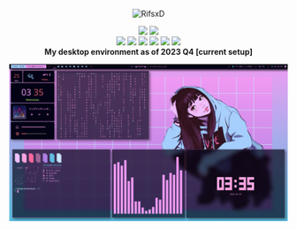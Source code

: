 <div aligh="center">
  <p align="center"> <img src="https://komarev.com/ghpvc/?username=RifsxD&label=Profile%20views&color=e63c7d&style=for-the-badge" alt="RifsxD" /> </p>
</div>

<div align="center">
  <img src="https://github-readme-stats-git-masterrstaa-rickstaa.vercel.app/api?username=RifsxD&count_private=true&show_icons=true&theme=dracula&line_height=24&bg_color=22272e&hide_border=true" />
  <img src="https://github-readme-stats-git-masterrstaa-rickstaa.vercel.app/api/top-langs/?username=RifsxD&theme=dracula&layout=compact&langs_count=10&bg_color=22272e&hide_border=true&card_width=275" />
</div>

<div align="center">
  <img src="https://img.shields.io/badge/os-Arch Linux-informational?style=for-the-badge&logo=archlinux&logoColor=79DAFA&color=DC6385&labelColor=22272e" />
  <img src="https://img.shields.io/badge/ide-VS CODE-informational?style=for-the-badge&logo=visualstudiocode&logoColor=79DAFA&color=DC6385&labelColor=22272e" />
  <img src="https://img.shields.io/badge/cloud-Cloudflare-informational?style=for-the-badge&logo=cloudflare&logoColor=79DAFA&color=DC6385&labelColor=22272e" />
  <img src="https://img.shields.io/badge/lang-JS-informational?style=for-the-badge&logo=javascript&logoColor=79DAFA&color=DC6385&labelColor=22272e" />
  <img src="https://img.shields.io/badge/lang-GO-informational?style=for-the-badge&logo=go&logoColor=79DAFA&color=DC6385&labelColor=22272e" />
    <img src="https://img.shields.io/badge/lang-C++-informational?style=for-the-badge&logo=cplusplus&logoColor=79DAFA&color=DC6385&labelColor=22272e" />
</div>

<div align="center">
  <strong>My desktop environment as of 2023 Q4 [current setup]</strong>

  ![banner](assets/new.desktop-setup.png)

